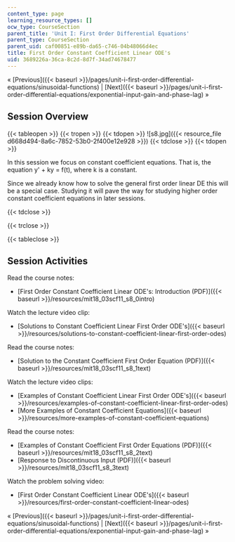 ```yaml
---
content_type: page
learning_resource_types: []
ocw_type: CourseSection
parent_title: 'Unit I: First Order Differential Equations'
parent_type: CourseSection
parent_uid: caf00851-e89b-da65-c746-04b48066d4ec
title: First Order Constant Coefficient Linear ODE's
uid: 3689226a-36ca-8c2d-8d7f-34ad74678477
---
```


« [Previous]({{< baseurl >}}/pages/unit-i-first-order-differential-equations/sinusoidal-functions) | [Next]({{< baseurl >}}/pages/unit-i-first-order-differential-equations/exponential-input-gain-and-phase-lag) »

Session Overview
----------------

{{< tableopen >}}
{{< tropen >}}
{{< tdopen >}}
![s8.jpg]({{< resource_file d668d494-8a6c-7852-53b0-2f400e12e928 >}})
{{< tdclose >}}
{{< tdopen >}}


In this session we focus on constant coefficient equations. That is, the equation y' + ky = f(t), where k is a constant.

Since we already know how to solve the general first order linear DE this will be a special case. Studying it will pave the way for studying higher order constant coefficient equations in later sessions.


{{< tdclose >}}

{{< trclose >}}

{{< tableclose >}}

Session Activities
------------------

Read the course notes:

*   [First Order Constant Coefficient Linear ODE's: Introduction (PDF)]({{< baseurl >}}/resources/mit18_03scf11_s8_0intro)

Watch the lecture video clip:

*   [Solutions to Constant Coefficient Linear First Order ODE's]({{< baseurl >}}/resources/solutions-to-constant-coefficient-linear-first-order-odes)

Read the course notes:

*   [Solution to the Constant Coefficient First Order Equation (PDF)]({{< baseurl >}}/resources/mit18_03scf11_s8_1text)

Watch the lecture video clips:

*   [Examples of Constant Coefficient Linear First Order ODE's]({{< baseurl >}}/resources/examples-of-constant-coefficient-linear-first-order-odes)
*   [More Examples of Constant Coefficient Equations]({{< baseurl >}}/resources/more-examples-of-constant-coefficient-equations)

Read the course notes:

*   [Examples of Constant Coefficient First Order Equations (PDF)]({{< baseurl >}}/resources/mit18_03scf11_s8_2text)
*   [Response to Discontinuous Input (PDF)]({{< baseurl >}}/resources/mit18_03scf11_s8_3text)

Watch the problem solving video:

*   [First Order Constant Coefficient Linear ODE's]({{< baseurl >}}/resources/first-order-constant-coefficient-linear-odes)

« [Previous]({{< baseurl >}}/pages/unit-i-first-order-differential-equations/sinusoidal-functions) | [Next]({{< baseurl >}}/pages/unit-i-first-order-differential-equations/exponential-input-gain-and-phase-lag) »